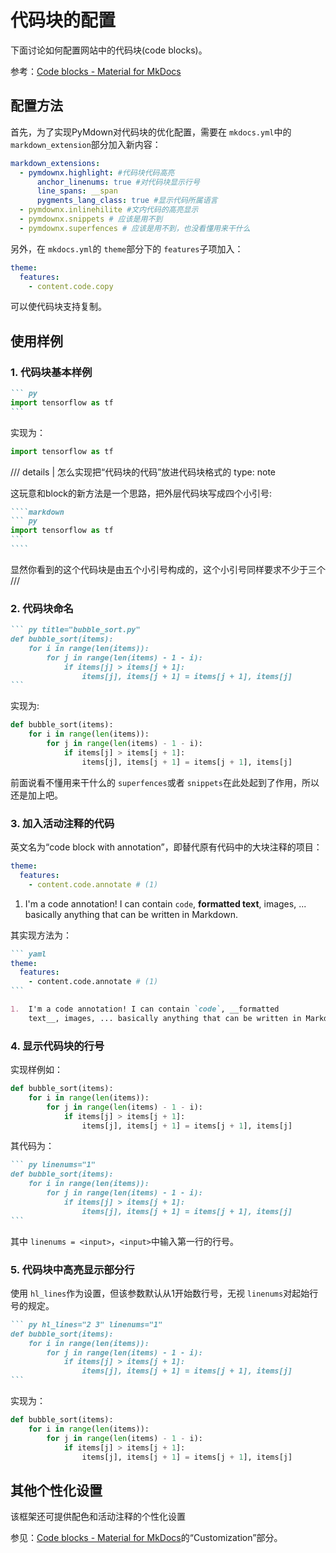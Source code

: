 # 代码块的配置

下面讨论如何配置网站中的代码块(code blocks)。

参考：[Code blocks - Material for MkDocs](https://squidfunk.github.io/mkdocs-material/reference/code-blocks/)

## 配置方法

首先，为了实现PyMdown对代码块的优化配置，需要在 `mkdocs.yml`中的 `markdown_extension`部分加入新内容：

```yaml
markdown_extensions:
  - pymdownx.highlight: #代码块代码高亮
      anchor_linenums: true #对代码块显示行号
      line_spans: __span 
      pygments_lang_class: true #显示代码所属语言
  - pymdownx.inlinehilite #文内代码的高亮显示
  - pymdownx.snippets # 应该是用不到 
  - pymdownx.superfences # 应该是用不到，也没看懂用来干什么
```

另外，在 `mkdocs.yml`的 `theme`部分下的 `features`子项加入：

```yaml
theme:
  features:
    - content.code.copy
```

可以使代码块支持复制。

## 使用样例

### 1. 代码块基本样例

````markdown
``` py
import tensorflow as tf
```
````

实现为：

```py
import tensorflow as tf
```

/// details | 怎么实现把“代码块的代码”放进代码块格式的
    type: note

这玩意和block的新方法是一个思路，把外层代码块写成四个小引号:

`````markdown
````markdown
``` py
import tensorflow as tf
```
````
`````

显然你看到的这个代码块是由五个小引号构成的，这个小引号同样要求不少于三个
///

### 2. 代码块命名

````markdown
``` py title="bubble_sort.py"
def bubble_sort(items):
    for i in range(len(items)):
        for j in range(len(items) - 1 - i):
            if items[j] > items[j + 1]:
                items[j], items[j + 1] = items[j + 1], items[j]
```
````

实现为:

```py title="bubble_sort.py"
def bubble_sort(items):
    for i in range(len(items)):
        for j in range(len(items) - 1 - i):
            if items[j] > items[j + 1]:
                items[j], items[j + 1] = items[j + 1], items[j]
```

前面说看不懂用来干什么的 `superfences`或者 `snippets`在此处起到了作用，所以还是加上吧。

### 3. 加入活动注释的代码

英文名为“code block with annotation”，即替代原有代码中的大块注释的项目：

```yaml
theme:
  features:
    - content.code.annotate # (1)
```

1. I'm a code annotation! I can contain `code`, __formatted
   text__, images, ... basically anything that can be written in Markdown.

其实现方法为：

````markdown
``` yaml
theme:
  features:
    - content.code.annotate # (1)
```

1.  I'm a code annotation! I can contain `code`, __formatted
    text__, images, ... basically anything that can be written in Markdown.
````

### 4. 显示代码块的行号

实现样例如：

``` py linenums="1" 
def bubble_sort(items):
    for i in range(len(items)):
        for j in range(len(items) - 1 - i):
            if items[j] > items[j + 1]:
                items[j], items[j + 1] = items[j + 1], items[j]
```

其代码为：

````markdown
``` py linenums="1" 
def bubble_sort(items):
    for i in range(len(items)):
        for j in range(len(items) - 1 - i):
            if items[j] > items[j + 1]:
                items[j], items[j + 1] = items[j + 1], items[j]
```
````

其中 `linenums = <input>`，`<input>`中输入第一行的行号。

### 5. 代码块中高亮显示部分行

使用 `hl_lines`作为设置，但该参数默认从1开始数行号，无视 `linenums`对起始行号的规定。

````markdown 
``` py hl_lines="2 3" linenums="1"
def bubble_sort(items):
    for i in range(len(items)):
        for j in range(len(items) - 1 - i):
            if items[j] > items[j + 1]:
                items[j], items[j + 1] = items[j + 1], items[j]
```
````

实现为：

``` py hl_lines="2 3" linenums="1"
def bubble_sort(items):
    for i in range(len(items)):
        for j in range(len(items) - 1 - i):
            if items[j] > items[j + 1]:
                items[j], items[j + 1] = items[j + 1], items[j]
```

## 其他个性化设置

该框架还可提供配色和活动注释的个性化设置

参见：[Code blocks - Material for MkDocs](https://squidfunk.github.io/mkdocs-material/reference/code-blocks/#customization)的“Customization”部分。
